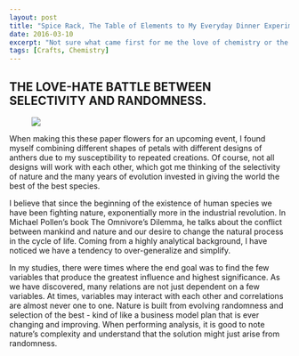 ```yaml
---
layout: post
title: "Spice Rack, The Table of Elements to My Everyday Dinner Experiments"
date: 2016-03-10
excerpt: "Not sure what came first for me the love of chemistry or the love of cooking, but cooking is where I find common ground with my peers."
tags: [Crafts, Chemistry]
---
```



## THE LOVE-HATE BATTLE BETWEEN SELECTIVITY AND RANDOMNESS.
 
<figure>
	<img src="http://imageshack.com/a/img922/9620/arjtug.jpg">
</figure>


 
When making this these paper flowers for an upcoming event, I found myself combining different shapes of petals with different designs of anthers due to my susceptibility to repeated creations. Of course, not all designs will work with each other, which got me thinking of the selectivity of nature and the many years of evolution invested in giving the world the best of the best species.

I believe that since the beginning of the existence of human species we have been fighting nature, exponentially more in the industrial revolution. In Michael Pollen’s book The Omnivore’s Dilemma, he talks about the conflict between mankind and nature and our desire to change the natural process in the cycle of life. Coming from a highly analytical background, I have noticed we have a tendency to over-generalize and simplify.

In my studies, there were times where the end goal was to find the few variables that produce the greatest influence and highest significance. As we have discovered, many relations are not just dependent on a few variables. At times, variables may interact with each other and correlations are almost never one to one. Nature is built from evolving randomness and selection of the best - kind of like a business model plan that is ever changing and improving. When performing analysis, it is good to note nature’s complexity and understand that the solution might just arise from randomness.


